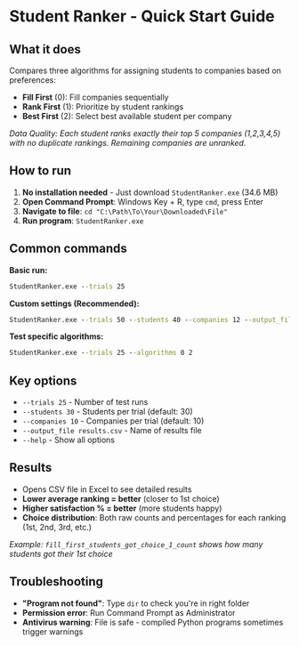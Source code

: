 # Student Ranker - Quick Start Guide

## What it does
Compares three algorithms for assigning students to companies based on preferences:
- **Fill First** (0): Fill companies sequentially
- **Rank First** (1): Prioritize by student rankings  
- **Best First** (2): Select best available student per company

*Data Quality: Each student ranks exactly their top 5 companies (1,2,3,4,5) with no duplicate rankings. Remaining companies are unranked.*

## How to run

1. **No installation needed** - Just download `StudentRanker.exe` (34.6 MB)
2. **Open Command Prompt**: Windows Key + R, type `cmd`, press Enter
3. **Navigate to file**: `cd "C:\Path\To\Your\Downloaded\File"`
4. **Run program**: `StudentRanker.exe`

## Common commands

**Basic run:**
```cmd
StudentRanker.exe --trials 25
```

**Custom settings (Recommended):**
```cmd
StudentRanker.exe --trials 50 --students 40 --companies 12 --output_file my_results.csv
```

**Test specific algorithms:**
```cmd
StudentRanker.exe --trials 25 --algorithms 0 2
```

## Key options
- `--trials 25` - Number of test runs
- `--students 30` - Students per trial (default: 30)  
- `--companies 10` - Companies per trial (default: 10)
- `--output_file results.csv` - Name of results file
- `--help` - Show all options

## Results
- Opens CSV file in Excel to see detailed results
- **Lower average ranking = better** (closer to 1st choice)
- **Higher satisfaction % = better** (more students happy)
- **Choice distribution**: Both raw counts and percentages for each ranking (1st, 2nd, 3rd, etc.)

*Example: `fill_first_students_got_choice_1_count` shows how many students got their 1st choice*

## Troubleshooting
- **"Program not found"**: Type `dir` to check you're in right folder
- **Permission error**: Run Command Prompt as Administrator
- **Antivirus warning**: File is safe - compiled Python programs sometimes trigger warnings
